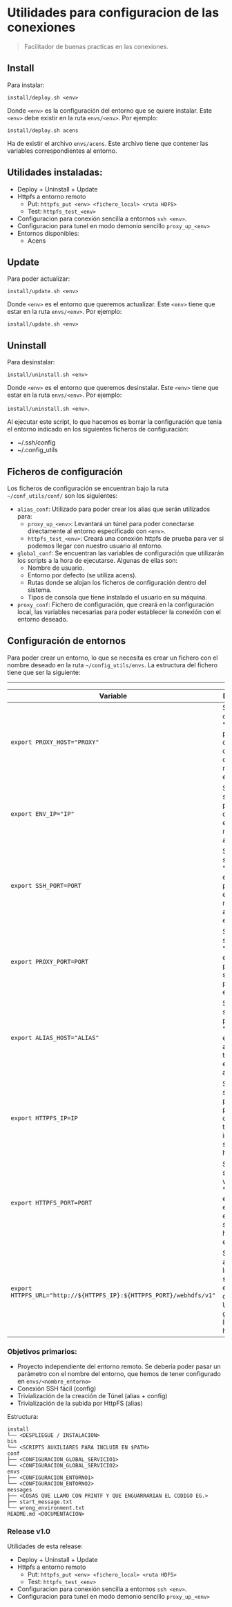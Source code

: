 # Utilidades para configuracion de las conexiones
> Facilitador de buenas practicas en las conexiones.

## Install 

Para instalar:

`install/deploy.sh <env>`

Donde `<env>` es la configuración del entorno que se quiere instalar. Este `<env>` debe existir en la ruta `envs/<env>`. Por ejemplo:

`install/deploy.sh acens`

Ha de existir el archivo `envs/acens`. Este archivo tiene que contener las variables correspondientes al entorno.


## Utilidades instaladas:

+ Deploy + Uninstall + Update
+ Httpfs a entorno remoto
  + Put: `httpfs_put <env> <fichero_local> <ruta HDFS>`
  + Test: `httpfs_test_<env>`
+ Configuracion para conexión sencilla a entornos `ssh <env>`.
+ Configuracion para tunel en modo demonio sencillo `proxy_up_<env>`
+ Entornos disponibles:
  + Acens


## Update

Para poder actualizar:

`install/update.sh <env>`

Donde `<env>` es el entorno que queremos actualizar. Este `<env>` tiene que estar en la ruta `envs/<env>`. Por ejemplo:

`install/update.sh <env>`

## Uninstall

Para desinstalar:

`install/uninstall.sh <env>`

Donde `<env>` es el entorno que queremos desinstalar. Este `<env>` tiene que estar en la ruta `envs/<env>`. Por ejemplo:

`install/uninstall.sh <env>`.

Al ejecutar este script, lo que hacemos es borrar la configuración que tenía el entorno indicado en los siguientes ficheros de configuración:

+ ~/.ssh/config
+ ~/.config_utils

## Ficheros de configuración

Los ficheros de configuración se encuentran bajo la ruta `~/conf_utils/conf/` son los siguientes:

+ `alias_conf`: Utilizado para poder crear los alias que serán utilizados para:
    + `proxy_up_<env>`: Levantará un túnel para poder conectarse directamente al entorno especificado con `<env>`.
    + `httpfs_test_<env>`: Creará una conexión httpfs de prueba para ver si podemos llegar con nuestro usuario al entorno.
+ `global_conf`: Se encuentran las variables de configuración que utilizarán los scripts a la hora de ejecutarse. Algunas de ellas son:
    + Nombre de usuario.
    + Entorno por defecto (se utiliza acens).
    + Rutas donde se alojan los ficheros de configuración dentro del sistema.
    + Tipos de consola que tiene instalado el usuario en su máquina.
+ `proxy_conf`: Fichero de configuración, que creará en la configuración local, las variables necesarias para poder establecer la conexión con el entorno deseado.

## Configuración de entornos

Para poder crear un entorno, lo que se necesita es crear un fichero con el nombre deseado en la ruta `~/config_utils/envs`. La estructura del fichero tiene que ser la siguiente:

---------------------------------

|Variable|Descripción|
|----|----|
|`export PROXY_HOST="PROXY"`                                         | Se tiene que cambiar "PROXY", por el alias que queramos darle al nuevo entorno. |
|`export ENV_IP="IP"`                                                | Se tiene que sustituir "IP" por el valor de la IP del entorno que necesitemos acceder.|
|`export SSH_PORT=PORT`                                              | Se tiene que sustituir "PORT" por el valor del puerto por el que necesitemos acceder al entorno.|
|`export PROXY_PORT=PORT`                                            | Se tiene que sustituir "PORT" por el valor del puerto que se utilizará para realizar el proxy.|
|`export ALIAS_HOST="ALIAS"`                                         | Se tiene que susutituir la palabra "ALIAS" por el valor del alias que tiene el entorno asignado.|
|`export HTTPFS_IP=IP`                                               | Se tiene que sustituir la palabra "IP" por el valor de la IP que tenga instalado el servicio httpfs.|
|`export HTTPFS_PORT=PORT`                                           | Se tiene que sustituir el valor "PORT" por el puerto en el que se encuentre el servicio httpfs en el entorno. |
|`export HTTPFS_URL="http://${HTTPFS_IP}:${HTTPFS_PORT}/webhdfs/v1"` | Se tiene que añadir esta línea, que será la encargada de crear la URL para generar la llamada a httpfs.|


### Objetivos primarios:

+ Proyecto independiente del entorno remoto. Se debería poder pasar un parámetro con el nombre del entorno, que hemos de tener configurado en `envs/<nombre_entorno>`
+ Conexión SSH fácil (config)
+ Trivialización de la creación de Túnel (alias + config)
+ Trivialización de la subida por HttpFS (alias)

Estructura:

```{bash}
install
└── <DESPLIEGUE / INSTALACION>
bin
└── <SCRIPTS AUXILIARES PARA INCLUIR EN $PATH>
conf
├── <CONFIGURACION_GLOBAL_SERVICIO1>
└── <CONFIGURACION_GLOBAL_SERVICIO2>
envs
├── <CONFIGURACION_ENTORNO1>
└── <CONFIGURACION_ENTORNO2>
messages
├── <COSAS QUE LLAMO CON PRINTF Y QUE ENGUARRARIAN EL CODIGO EG.>
├── start_message.txt
└── wrong_environment.txt
README.md <DOCUMENTACION>

```

### Release v1.0

Utilidades de esta release:
+ Deploy + Uninstall + Update
+ Httpfs a entorno remoto
  + Put: `httpfs_put <env> <fichero_local> <ruta HDFS>`
  + Test: `httpfs_test_<env>`
+ Configuracion para conexión sencilla a entornos `ssh <env>`.
+ Configuracion para tunel en modo demonio sencillo `proxy_up_<env>`



